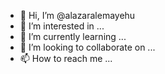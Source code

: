 - 👋 Hi, I’m @alazaralemayehu
- 👀 I’m interested in ...
- 🌱 I’m currently learning ...
- 💞️ I’m looking to collaborate on ...
- 📫 How to reach me ...

<!---
alazaralemayehu/alazaralemayehu is a ✨ special ✨ repository because its `README.md` (this file) appears on your GitHub profile.
You can click the Preview link to take a look at your changes.
--->
